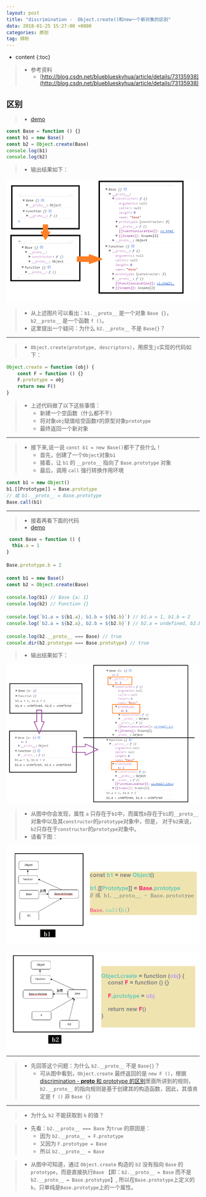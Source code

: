 ```yaml
---
layout: post
title: "discrimination -  Object.create()和new一个新对象的区别"
data: 2018-01-25 15:27:00 +0800
categories: 原创
tag: 辨析
---
```

* content
{:toc}

<!-- more -->

> * 参考资料
>   * [http://blog.csdn.net/blueblueskyhua/article/details/73135938](http://blog.csdn.net/blueblueskyhua/article/details/73135938)

## 区别

> * [demo](/effects/demo/discrimination/ObjectCreateAndNew/v1.html)

```js
const Base = function () {}
const b1 = new Base()
const b2 = Object.create(Base)
console.log(b1)
console.log(b2)
```

> * 输出结果如下：

![image](/styles/images/discrimination/objectAndNew/on-01.png)

> * 从上述图片可以看出：`b1.__proto__` 是一个对象 `Base {}`，`b2__proto__` 是一个函数 `f ()`。
> * 这里提出一个疑问：为什么 `b2.__proto__` 不是 `Base{}`？

---

> * `Object.create(prototype, descriptors)`，用原生`js`实现的代码如下：

```js
Object.create = function (obj) {
    const F = function () {}
    F.prototype = obj
    return new F()
}
```

> * 上述代码做了以下这些事情：
>   * 新建一个空函数（什么都不干）
>   * 将对象`obj`赋值给空函数`F`的原型对象`prototype`
>   * 最终返回一个新对象

---

> * 接下来,说一说 `const b1 = new Base()`都干了些什么！
>   * 首先，创建了一个`Object`对象`b1`
>   * 接着，让 `b1` 的 `__proto__` 指向了 `Base.prototype` 对象
>   * 最后，调用 `call` 强行转换作用环境

```js
const b1 = new Object()
b1.[[Prototype]] = Base.prototype
// 或 b1.__proto__ = Base.prototype
Base.call(b1)
```

---

> * 接着再看下面的代码 
> * [demo](/effects/demo/discrimination/ObjectCreateAndNew/v2.html)

```js
 const Base = function () {
  this.a = 1
}

Base.prototype.b = 2

const b1 = new Base()
const b2 = Object.create(Base)

console.log(b1) // Base {a: 1}
console.log(b2) // Function {}

console.log(`b1.a = ${b1.a}, b1.b = ${b1.b}`) // b1.a = 1, b1.b = 2
console.log(`b2.a = ${b2.a}, b2.b = ${b2.b}`) // b2.a = undefined, b2.b = undefined

console.log(b2.__proto__ === Base) // true
console.dir(b2.prototype === Base.prototype) // true
```

> * 输出结果如下：

![image](/styles/images/discrimination/objectAndNew/on-02.png)

> * 从图中你会发现，属性 `a` 只存在于`b1`中，而属性`b`存在于`b1`的`__proto__`对象中以及其`constructor`的`prototype`对象中，但是，
>   对于`b2`来说，`b2`只存在于`constructor`的`prototype`对象中。
> * 请看下图：

![image](/styles/images/discrimination/objectAndNew/on-03.png)

![image](/styles/images/discrimination/objectAndNew/on-04.png)

---

> * 先回答这个问题：为什么 `b2.__proto__` 不是 `Base{}`？
>   * 可从图中看到，`Object.create` 最终返回的是 `new F ()`，根据 [discrimination - __proto__ 和 prototype 的区别](http://www.jmazm.com/2018/01/25/discrimination-prototype/)里面所讲到的规则，
>       `b2.__proto__` 的指向规则是基于创建其的构造函数，因此，其值肯定是 `f ()` 非 `Base {}`

---

> * 为什么 `b2` 不能获取到 `b` 的值？

> * 先看：`b2.__proto__ === Base` 为`true` 的原因是：
>   * 因为 `b2.__proto__ = F.prototype` 
>   * 又因为 `F.prototype = Base`
>   * 所以 `b2.__proto__ = Base`

> * 从图中可知道，通过 `Object.create` 构造的 `b2` 没有指向 `Base` 的 `prototype`，而是直接执行`Base` 【即：`b2.__proto__ = Base` 而不是 `b2.__proto__ = Base.prototype`】,
>   所以在`Base.prototype`上定义的`b`，只单纯是`Base.prototype`上的一个属性。








